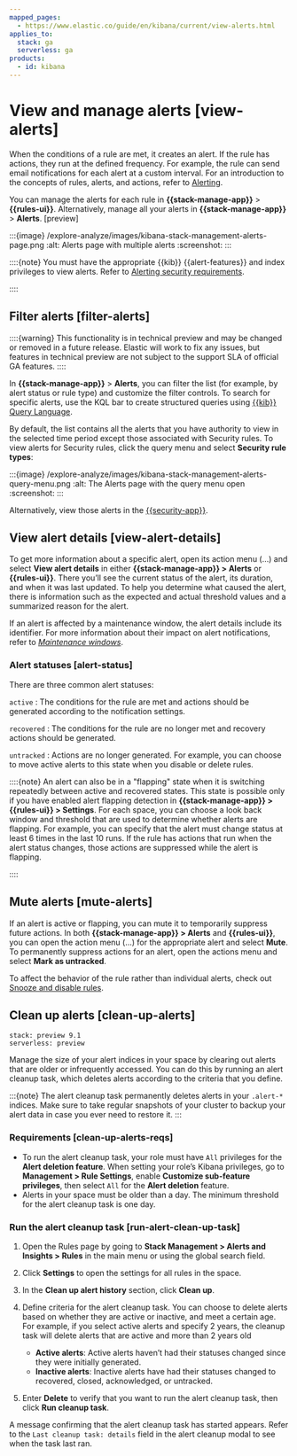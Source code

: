 ```yaml
---
mapped_pages:
  - https://www.elastic.co/guide/en/kibana/current/view-alerts.html
applies_to:
  stack: ga
  serverless: ga
products:
  - id: kibana
---
```


# View and manage alerts [view-alerts]

When the conditions of a rule are met, it creates an alert. If the rule has actions, they run at the defined frequency. For example, the rule can send email notifications for each alert at a custom interval. For an introduction to the concepts of rules, alerts, and actions, refer to [Alerting](../alerts.md).

You can manage the alerts for each rule in **{{stack-manage-app}}** > **{{rules-ui}}**. Alternatively, manage all your alerts in **{{stack-manage-app}}** > **Alerts**. [preview]

:::{image} /explore-analyze/images/kibana-stack-management-alerts-page.png
:alt: Alerts page with multiple alerts
:screenshot:
:::

::::{note}
You must have the appropriate {{kib}} {{alert-features}} and index privileges to view alerts. Refer to [Alerting security requirements](alerting-setup.md#alerting-security).

::::

## Filter alerts [filter-alerts]

::::{warning}
This functionality is in technical preview and may be changed or removed in a future release. Elastic will work to fix any issues, but features in technical preview are not subject to the support SLA of official GA features.
::::

In **{{stack-manage-app}}** > **Alerts**, you can filter the list (for example, by alert status or rule type) and customize the filter controls. To search for specific alerts, use the KQL bar to create structured queries using [{{kib}} Query Language](../../query-filter/languages/kql.md).

By default, the list contains all the alerts that you have authority to view in the selected time period except those associated with Security rules. To view alerts for Security rules, click the query menu and select **Security rule types**:

:::{image} /explore-analyze/images/kibana-stack-management-alerts-query-menu.png
:alt: The Alerts page with the query menu open
:screenshot:
:::

Alternatively, view those alerts in the [{{security-app}}](../../../solutions/security/detect-and-alert/manage-detection-alerts.md).

## View alert details [view-alert-details]

To get more information about a specific alert, open its action menu (…) and select **View alert details** in either **{{stack-manage-app}} > Alerts** or **{{rules-ui}}**. There you’ll see the current status of the alert, its duration, and when it was last updated. To help you determine what caused the alert, there is information such as the expected and actual threshold values and a summarized reason for the alert.

If an alert is affected by a maintenance window, the alert details include its identifier. For more information about their impact on alert notifications, refer to [*Maintenance windows*](maintenance-windows.md).

### Alert statuses [alert-status]

There are three common alert statuses:

`active`
:   The conditions for the rule are met and actions should be generated according to the notification settings.

`recovered`
:   The conditions for the rule are no longer met and recovery actions should be generated.

`untracked`
:   Actions are no longer generated. For example, you can choose to move active alerts to this state when you disable or delete rules.

::::{note}
An alert can also be in a "flapping" state when it is switching repeatedly between active and recovered states. This state is possible only if you have enabled alert flapping detection in **{{stack-manage-app}} > {{rules-ui}} > Settings**. For each space, you can choose a look back window and threshold that are used to determine whether alerts are flapping. For example, you can specify that the alert must change status at least 6 times in the last 10 runs. If the rule has actions that run when the alert status changes, those actions are suppressed while the alert is flapping.

::::

## Mute alerts [mute-alerts]

If an alert is active or flapping, you can mute it to temporarily suppress future actions. In both **{{stack-manage-app}} > Alerts** and **{{rules-ui}}**, you can open the action menu (…) for the appropriate alert and select **Mute**. To permanently suppress actions for an alert, open the actions menu and select **Mark as untracked**.

To affect the behavior of the rule rather than individual alerts, check out [Snooze and disable rules](create-manage-rules.md#controlling-rules).

## Clean up alerts [clean-up-alerts]

```{applies_to}
stack: preview 9.1 
serverless: preview
```

Manage the size of your alert indices in your space by clearing out alerts that are older or infrequently accessed. You can do this by running an alert cleanup task, which deletes alerts according to the criteria that you define.

:::{note}
The alert cleanup task permanently deletes alerts in your `.alert-*` indices. Make sure to take regular snapshots of your cluster to backup your alert data in case you ever need to restore it.
:::

### Requirements [clean-up-alerts-reqs]

* To run the alert cleanup task, your role must have `All` privileges for the **Alert deletion feature**. When setting your role’s Kibana privileges, go to **Management > Rule Settings**, enable **Customize sub-feature privileges**, then select `All` for the **Alert deletion** feature.
* Alerts in your space must be older than a day. The minimum threshold for the alert cleanup task is one day.  

### Run the alert cleanup task [run-alert-clean-up-task]

1. Open the Rules page by going to **Stack Management > Alerts and Insights > Rules** in the main menu or using the global search field.
2. Click **Settings** to open the settings for all rules in the space.
3. In the **Clean up alert history** section, click **Clean up**.
4. Define criteria for the alert cleanup task. You can choose to delete alerts based on whether they are active or inactive, and meet a certain age. For example, if you select active alerts and specify 2 years, the cleanup task will delete alerts that are active and more than 2 years old

   * **Active alerts**: Active alerts haven’t had their statuses changed since they were initially generated. 
   * **Inactive alerts**: Inactive alerts have had their statuses changed to recovered, closed, acknowledged, or untracked. 

5. Enter **Delete** to verify that you want to run the alert cleanup task, then click **Run cleanup task**.  

A message confirming that the alert cleanup task has started appears. Refer to the `Last cleanup task: details` field in the alert cleanup modal to see when the task last ran.
